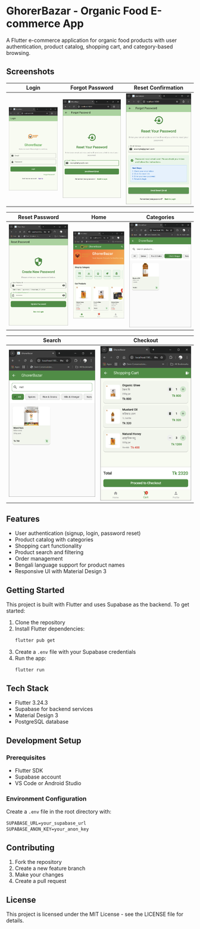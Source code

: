 # GhorerBazar - Organic Food E-commerce App

A Flutter e-commerce application for organic food products with user authentication, product catalog, shopping cart, and category-based browsing.

## Screenshots

| Login | Forgot Password | Reset Confirmation |
|--------|-----------------|-------------------|
| ![Login](screenshots/login.png) | ![Forgot Password](screenshots/forgot_password.png) | ![Reset Confirmation](screenshots/reset_confirmation_mail.png) |

| Reset Password | Home | Categories |
|----------------|------|------------|
| ![Reset Password](screenshots/reset_password.png) | ![Homepage](screenshots/homepage.png) | ![Categories](screenshots/categories.png) |

| Search | Checkout |
|--------|----------|
| ![Search](screenshots/search.png) | ![Checkout](screenshots/checkout.png) |

## Features

- User authentication (signup, login, password reset)
- Product catalog with categories
- Shopping cart functionality
- Product search and filtering
- Order management
- Bengali language support for product names
- Responsive UI with Material Design 3

## Getting Started

This project is built with Flutter and uses Supabase as the backend. To get started:

1. Clone the repository
2. Install Flutter dependencies:
   ```bash
   flutter pub get
   ```
3. Create a `.env` file with your Supabase credentials
4. Run the app:
   ```bash
   flutter run
   ```

## Tech Stack

- Flutter 3.24.3
- Supabase for backend services
- Material Design 3
- PostgreSQL database

## Development Setup

### Prerequisites

- Flutter SDK
- Supabase account
- VS Code or Android Studio

### Environment Configuration

Create a `.env` file in the root directory with:

```env
SUPABASE_URL=your_supabase_url
SUPABASE_ANON_KEY=your_anon_key
```

## Contributing

1. Fork the repository
2. Create a new feature branch
3. Make your changes
4. Create a pull request

## License

This project is licensed under the MIT License - see the LICENSE file for details.
